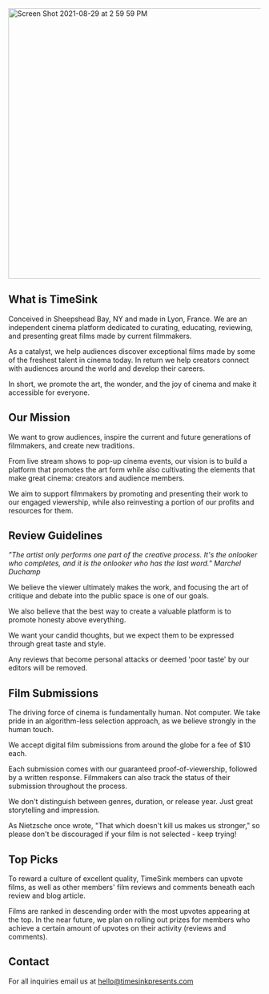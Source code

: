 <img width="540" alt="Screen Shot 2021-08-29 at 2 59 59 PM" src="https://user-images.githubusercontent.com/63470294/131251169-1264e72b-2fa7-4297-bfee-5f948baa5911.png">

## What is TimeSink

Conceived in Sheepshead Bay, NY and made in Lyon, France. We are an independent cinema platform dedicated to curating, educating, reviewing, and presenting great films made by current filmmakers.

As a catalyst, we help audiences discover exceptional films made by some of the freshest talent in cinema today. In return we help creators connect with audiences around the world and develop their careers.

In short, we promote the art, the wonder, and the joy of cinema and make it accessible for everyone.

## Our Mission

We want to grow audiences, inspire the current and future generations of filmmakers, and create new traditions.

From live stream shows to pop-up cinema events, our vision is to build a platform that promotes the art form while also cultivating the elements that make great cinema: creators and audience members.

We aim to support filmmakers by promoting and presenting their work to our engaged viewership, while also reinvesting a portion of our profits and resources for them.

## Review Guidelines

<i> "The artist only performs one part of the creative process. It's the onlooker who completes, and it is the onlooker who has the last word." Marchel Duchamp </i>

We believe the viewer ultimately makes the work, and focusing the art of critique and debate into the public space is one of our goals.

We also believe that the best way to create a valuable platform is to promote honesty above everything.

We want your candid thoughts, but we expect them to be expressed through great taste and style.

Any reviews that become personal attacks or deemed 'poor taste' by our editors will be removed.

## Film Submissions

The driving force of cinema is fundamentally human. Not computer. We take pride in an algorithm-less selection approach, as we believe strongly in the human touch.

We accept digital film submissions from around the globe for a fee of $10 each.

Each submission comes with our guaranteed proof-of-viewership, followed by a written response. Filmmakers can also track the status of their submission throughout the process.

We don't distinguish between genres, duration, or release year. Just great storytelling and impression.

As Nietzsche once wrote, "That which doesn't kill us makes us stronger," so please don't be discouraged if your film is not selected - keep trying!

## Top Picks

To reward a culture of excellent quality, TimeSink members can upvote films, as well as other members' film reviews and comments beneath each review and blog article.

Films are ranked in descending order with the most upvotes appearing at the top. In the near future, we plan on rolling out prizes for members who achieve a certain amount of upvotes on their activity (reviews and comments).

## Contact

For all inquiries email us at hello@timesinkpresents.com



